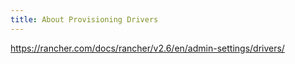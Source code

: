 ```yaml
---
title: About Provisioning Drivers
---
```


https://rancher.com/docs/rancher/v2.6/en/admin-settings/drivers/